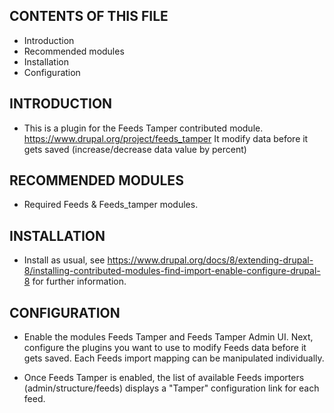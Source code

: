CONTENTS OF THIS FILE
---------------------

 * Introduction
 * Recommended modules
 * Installation
 * Configuration

INTRODUCTION
------------

 * This is a plugin for the Feeds Tamper contributed module.
   https://www.drupal.org/project/feeds_tamper
   It modify data before it gets saved (increase/decrease data value by percent)

RECOMMENDED MODULES
-------------------

 * Required Feeds & Feeds_tamper modules.

INSTALLATION
------------

 * Install as usual, see
   https://www.drupal.org/docs/8/extending-drupal-8/installing-contributed-modules-find-import-enable-configure-drupal-8 for further
   information.

CONFIGURATION
-------------

 * Enable the modules Feeds Tamper and Feeds Tamper Admin UI. Next, configure the plugins you want to use to modify Feeds data before it gets saved. Each Feeds import mapping can be manipulated individually.

 * Once Feeds Tamper is enabled, the list of available Feeds importers (admin/structure/feeds) displays a "Tamper" configuration link for each feed.
